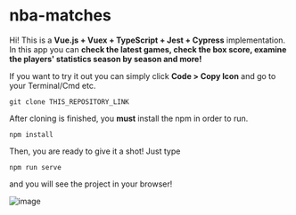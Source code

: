 # nba-matches

Hi! This is a **Vue.js + Vuex + TypeScript + Jest + Cypress** implementation. In this app you can **check the latest games, check the box score, examine the players' statistics season by season and more!**

If you want to try it out you can simply click **Code > Copy Icon** and go to your Terminal/Cmd etc.

    git clone THIS_REPOSITORY_LINK

After cloning is finished, you **must** install the npm in order to run.

    npm install
    
Then, you are ready to give it a shot! Just type

    npm run serve
and you will see the project in your browser!

![image](https://user-images.githubusercontent.com/40501852/152704786-de0c5e35-74df-4b57-9ee8-d1c85c39ec46.png)

